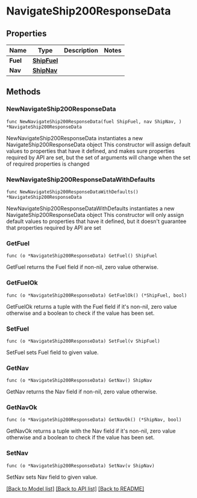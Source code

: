 # NavigateShip200ResponseData

## Properties

Name | Type | Description | Notes
------------ | ------------- | ------------- | -------------
**Fuel** | [**ShipFuel**](ShipFuel.md) |  | 
**Nav** | [**ShipNav**](ShipNav.md) |  | 

## Methods

### NewNavigateShip200ResponseData

`func NewNavigateShip200ResponseData(fuel ShipFuel, nav ShipNav, ) *NavigateShip200ResponseData`

NewNavigateShip200ResponseData instantiates a new NavigateShip200ResponseData object
This constructor will assign default values to properties that have it defined,
and makes sure properties required by API are set, but the set of arguments
will change when the set of required properties is changed

### NewNavigateShip200ResponseDataWithDefaults

`func NewNavigateShip200ResponseDataWithDefaults() *NavigateShip200ResponseData`

NewNavigateShip200ResponseDataWithDefaults instantiates a new NavigateShip200ResponseData object
This constructor will only assign default values to properties that have it defined,
but it doesn't guarantee that properties required by API are set

### GetFuel

`func (o *NavigateShip200ResponseData) GetFuel() ShipFuel`

GetFuel returns the Fuel field if non-nil, zero value otherwise.

### GetFuelOk

`func (o *NavigateShip200ResponseData) GetFuelOk() (*ShipFuel, bool)`

GetFuelOk returns a tuple with the Fuel field if it's non-nil, zero value otherwise
and a boolean to check if the value has been set.

### SetFuel

`func (o *NavigateShip200ResponseData) SetFuel(v ShipFuel)`

SetFuel sets Fuel field to given value.


### GetNav

`func (o *NavigateShip200ResponseData) GetNav() ShipNav`

GetNav returns the Nav field if non-nil, zero value otherwise.

### GetNavOk

`func (o *NavigateShip200ResponseData) GetNavOk() (*ShipNav, bool)`

GetNavOk returns a tuple with the Nav field if it's non-nil, zero value otherwise
and a boolean to check if the value has been set.

### SetNav

`func (o *NavigateShip200ResponseData) SetNav(v ShipNav)`

SetNav sets Nav field to given value.



[[Back to Model list]](../README.md#documentation-for-models) [[Back to API list]](../README.md#documentation-for-api-endpoints) [[Back to README]](../README.md)


